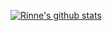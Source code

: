 <!--
**AsakusaRinne/AsakusaRinne** is a ✨ _special_ ✨ repository because its `README.md` (this file) appears on your GitHub profile.

Here are some ideas to get you started:

- 🔭 I’m currently working on ...
- 🌱 I’m currently learning ...
- 👯 I’m looking to collaborate on ...
- 🤔 I’m looking for help with ...
- 💬 Ask me about ...
- 📫 How to reach me: ...
- 😄 Pronouns: ...
- ⚡ Fun fact: ...
-->

[![Rinne's github stats](https://github-stats.rinne.ink/api?username=AsakusaRinne&show_icons=true&theme=radical&role=COLLABORATOR&exclude_repo=TensorFlow.NET&show=reviews)](https://github.com/anuraghazra/github-readme-stats)

<!-- 
https://github-readme-stats.vercel.app/api/top-langs/?username=AsakusaRinne 
-->
